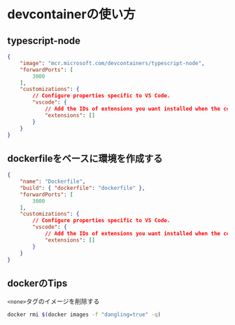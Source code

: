 # devcontainerの使い方

## typescript-node

```json
{
    "image": "mcr.microsoft.com/devcontainers/typescript-node",
    "forwardPorts": [
        3000
    ],
    "customizations": {
        // Configure properties specific to VS Code.
        "vscode": {
            // Add the IDs of extensions you want installed when the container is created.
            "extensions": []
        }
    }
}
```

## dockerfileをベースに環境を作成する

```json
{
    "name": "Dockerfile",
    "build": { "dockerfile": "dockerfile" },
    "forwardPorts": [
        3000
    ],
    "customizations": {
        // Configure properties specific to VS Code.
        "vscode": {
            // Add the IDs of extensions you want installed when the container is created.
            "extensions": []
        }
    }
}
```

## dockerのTips

`<none>`タグのイメージを削除する

```bash
docker rmi $(docker images -f "dangling=true" -q)
```
